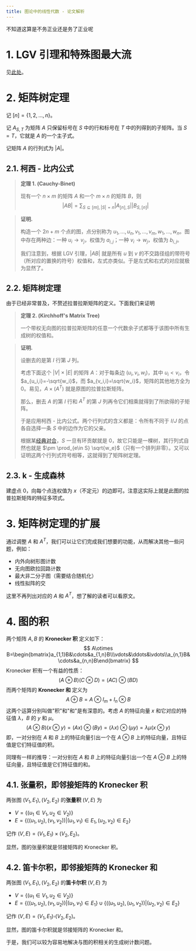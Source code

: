 ```yaml
---
title: 图论中的线性代数 - 论文解析
---
```


不知道这算是不务正业还是务了正业呢

# 1. LGV 引理和特殊图最大流

见[此处](https://xyix.github.io/posts/?&postname=loj-6759)。

# 2. 矩阵树定理

记 $[n]=\{1,2,...,n\}$。

记 $A_{S,T}$ 为矩阵 $A$ 只保留标号在 $S$ 中的行和标号在 $T$ 中的列得到的子矩阵。当 $S=T$，它就是 $A$ 的一个主子式。

记矩阵 $A$ 的行列式为 $|A|$。

## 2.1. 柯西 - 比内公式

> **定理 1. (Cauchy-Binet)**
>
> 现有一个 $n\times m$ 的矩阵 $A$ 和一个 $m\times n$ 的矩阵 $B$，则
> $$
> |AB|=\sum_{S\subseteq [m],|S|=n}|A_{[n],S}||B_{S,[n]}|
> $$

> **证明.**
>
> 构造一个 $2n+m$ 个点的图，点分别称为 $u_1,...,u_n,v_1,...,v_m,w_1,...,w_n$。图中存在两种边：一种 $u_i\rightarrow v_j$，权值为 $a_{i,j}$；一种 $v_i\rightarrow w_j$，权值为 $b_{i,j}$。
>
> 我们注意到，根据 LGV 引理，$|AB|$ 就是所有 $u$ 到 $v$ 的不交路径组的带符号（所对应的置换的符号）权值和，左式亦类似。于是左式和右式的对应就极为显然了。

## 2.2. 矩阵树定理

由于已经非常普及，不赘述拉普拉斯矩阵的定义。下面我们来证明

> **定理 2. (Kirchhoff's Matrix Tree)**
>
> 一个带权无向图的拉普拉斯矩阵的任意一个代数余子式都等于该图中所有生成树的权值和。

> **证明.**
>
> 设删去的是第 $I$ 行第 $J$ 列。
>
> 考虑下面这个 $|V|\times|E|$ 的矩阵 $A$：对于每条边 $(u_i,v_i,w_i)$，其中 $u_i<v_i$，令 $a_{u_i,i}=-\sqrt{w_i}$，而 $a_{v_i,i}=\sqrt{w_i}$，矩阵的其他地方全为 $0$。易见，$A\times (A^T)$ 就是原图的拉普拉斯矩阵。
>
> 那么，删去 $A$ 的第 $I$ 行和 $A^T$ 的第 $J$ 列再令它们相乘就得到了所欲得的子矩阵。
>
> 于是应用柯西 - 比内公式。两个行列式的含义都是：令所有不同于 $I/J$ 的点各自选择一条 $S$ 中的边作为它的父亲。
>
> 根据某[经典对合](https://x-yi-x.blog.uoj.ac/blog/6511)，$S$ 一旦有环贡献就是 $0$，故它只能是一棵树，其行列式自然也就是 $\pm \prod_{e\in S} \sqrt{w_e}$（只有一个排列非零）。又可以证明这两个行列式符号相等，这就得到了矩阵树定理。

## 2.3. k - 生成森林

建虚点 $0$，向每个点连权值为 $x$（不定元）的边即可。注意这实际上就是此图的拉普拉斯矩阵的特征多项式。

# 3. 矩阵树定理的扩展

通过调整 $A$ 和 $A^T$，我们可以让它们完成我们想要的功能，从而解决其他一些问题，例如：

- 内外向树形图计数
- 无向图欧拉回路计数
- 最大非二分子图（需要结合随机化）
- 线性拟阵的交

这里不再列出对应的 $A$ 和 $A^T$，想了解的读者可以看原文。

# 4. 图的积

两个矩阵 $A,B$ 的 **Kronecker 积** 定义如下：
$$
A\otimes B=\begin{bmatrix}a_{1,1}B&\cdots&a_{1,n}B\\\vdots&\ddots&\vdots\\a_{n,1}B&\cdots&a_{n,n}B\end{bmatrix}
$$
Kronecker 积有一个有益的性质：
$$
(A\otimes B)(C\otimes D)=(AC)\otimes(BD)
$$
而两个矩阵的 **Kronecker 和** 定义为
$$
A\oplus B=A\otimes I_m+I_n\otimes B
$$
这两个运算分别叫做"积"和"和"是有深意的。考虑 $A$ 的特征向量 $x$ 和它对应的特征值 $\lambda$，$B$ 的 $y$ 和 $\mu$。
$$
(A\otimes B)(x\otimes y)=(Ax)\otimes(By)=(\lambda x)\otimes(\mu y)=\lambda\mu(x\otimes y)
$$
即，一对分别在 $A$ 和 $B$ 上的特征向量引出一个在 $A\otimes B$ 上的特征向量，且特征值是它们特征值的积。

同理有一样的推导：一对分别在 $A$ 和 $B$ 上的特征向量引出一个在 $A\oplus B$ 上的特征向量，且特征值是它们特征值的和。

## 4.1. 张量积，即邻接矩阵的 Kronecker 积

两张图 $(V_1,E_1),(V_2,E_2)$ 的**张量积** $(V,E)$ 为

- $V=\{(u_1\in V_1,u_2\in V_2)\}$
- $E=\{((u_1,u_2),(v_1,v_2))|(u_1,v_1)\in E_1,(u_2,v_2)\in E_2\}$

记作 $(V,E)=(V_1,E_1)\times(V_2,E_2)$。

显然，图的张量积就是邻接矩阵的 Kronecker 积。

## 4.2. 笛卡尔积，即邻接矩阵的 Kronecker 和

两张图 $(V_1,E_1),(V_2,E_2)$ 的**笛卡尔积** $(V,E)$ 为

- $V=\{(u_1\in V_1,u_2\in V_2)\}$
- $E=\{((u_1,u_2),(v_1,u_2))|(u_1,v_1)\in E_1\}\cup\{((u_1,u_2),(u_1,v_2))|(u_2,v_2)\in E_2\}$

记作 $(V,E)=(V_1,E_1)\square(V_2,E_2)$。

显然，图的笛卡尔积就是邻接矩阵的 Kronecker 和。

于是，我们可以较为容易地解决与图的积相关的生成树计数问题。

